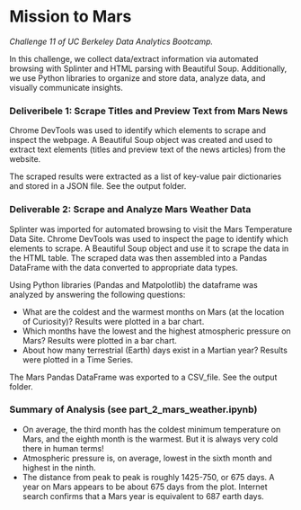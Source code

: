 # Mission to Mars
*Challenge 11 of UC Berkeley Data Analytics Bootcamp.*

In this challenge, we collect data/extract information via automated browsing with Splinter and HTML parsing with Beautiful Soup. 
Additionally, we use Python libraries to organize and store data, analyze data, and visually communicate insights.

### Deliveribele 1: Scrape Titles and Preview Text from Mars News
Chrome DevTools was used to identify which elements to scrape and inspect the webpage. A Beautiful Soup object was created and used to extract text elements (titles and preview text of the news articles) from the website. 

The scraped results were extracted as a list of key-value pair dictionaries and stored in a JSON file. See the output folder.
### Deliverable 2: Scrape and Analyze Mars Weather Data
Splinter was imported for automated browsing to visit the Mars Temperature Data Site. Chrome DevTools was used to inspect the page to identify which elements to scrape. A Beautiful Soup object and use it to scrape the data in the HTML table. The scraped data was then assembled into a Pandas DataFrame with the data converted to appropriate data types.

Using Python libraries (Pandas and Matpolotlib) the dataframe was analyzed by answering the following questions:
- What are the coldest and the warmest months on Mars (at the location of Curiosity)? Results were plotted in a bar chart.
- Which months have the lowest and the highest atmospheric pressure on Mars? Results were plotted in a bar chart.
- About how many terrestrial (Earth) days exist in a Martian year? Results were plotted in a Time Series.

The Mars Pandas DataFrame was exported to a CSV_file. See the output folder.

### Summary of Analysis (see part_2_mars_weather.ipynb)
- On average, the third month has the coldest minimum temperature on Mars, and the eighth month is the warmest. But it is always very cold there in human terms!
- Atmospheric pressure is, on average, lowest in the sixth month and highest in the ninth.
- The distance from peak to peak is roughly 1425-750, or 675 days. A year on Mars appears to be about 675 days from the plot. Internet search confirms that a Mars year is equivalent to 687 earth days.
